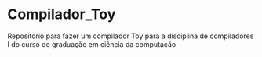 # Compilador_Toy
Repositorio para fazer um compilador Toy para a disciplina de compiladores I do curso de graduação em ciência da computação
